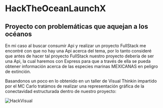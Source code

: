 # HackTheOceanLaunchX
## Proyecto con problemáticas que aquejan a los océanos
En mi caso al buscar consumir Api y realizar un proyecto FullStack me encontré con que no hay una Api acerca del tema,
por lo tanto consideré que antes de hacer tal proyecto FullStack nuestro proyecto debería de ser una Api,
la cual haremos con Express para que a través de ella se pueda obtener información acerca de las especies marinas MEXICANAS en peligro de extinción.

Basandonos un poco en lo obtenido en un taller de Visual Thinkin impartido por el MC Carlo 
tratámos de realizar una representación gráfica de la conectavidad estructurada dentro de nuestro proyecto:

![HackVisual](https://user-images.githubusercontent.com/98798741/168488762-300d4aeb-a8bd-4b62-b268-1e97c8bd94fa.jpg)
